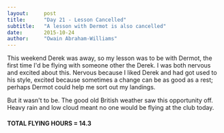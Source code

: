 ```yaml
---
layout:     post
title:      "Day 21 - Lesson Cancelled"
subtitle:   "A lesson with Dermot is also cancelled"
date:       2015-10-24
author:     "Owain Abraham-Williams"
---
```


This weekend Derek was away, so my lesson was to be with Dermot, the first time I'd be
flying with someone other the Derek. I was both nervous and excited about this. Nervous
because I liked Derek and had got used to his style, excited because sometimes a change
can be as good as a rest; perhaps Dermot could help me sort out my landings.

But it wasn't to be. The good old British weather saw this opportunity off. Heavy rain and
low cloud meant no one would be flying at the club today.

#### TOTAL FLYING HOURS = 14.3